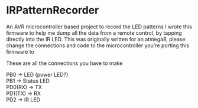 # IRPatternRecorder
An AVR microcontroller based project to record the LED patterns
I wrote this firmware to help me dump all the data from a remote control, by tapping directly into the IR LED.
This was originally written for an atmega8, please change the connections and code to the microcontroller you're porting this firmware to

These are all the connections you have to make

PB0	->  LED (power LED?)<br>
PB1	->  Status LED<br>
PD0(RX)	->  TX<br>
PD1(TX) ->  RX<br>
PD2	->  IR LED<br>
